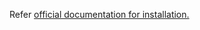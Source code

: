 Refer [official documentation for installation.](https://frappeframework.com/docs/v14/user/en/installation)